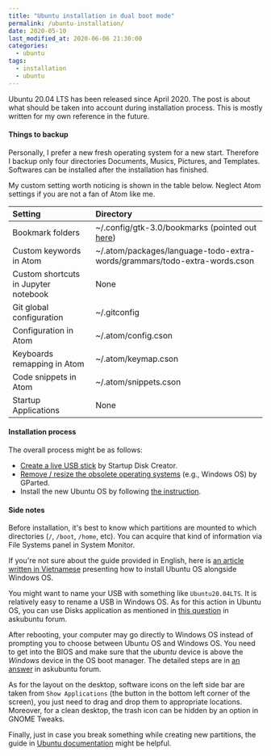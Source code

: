 ```yaml
---
title: "Ubuntu installation in dual boot mode"
permalink: /ubuntu-installation/
date: 2020-05-10
last_modified_at: 2020-06-06 21:30:00
categories:
  - ubuntu
tags:
  - installation
  - ubuntu
---
```


Ubuntu 20.04 LTS has been released since April 2020. The post is about what should be taken into account during installation process. This is mostly written for my own reference in the future.

#### Things to backup

Personally, I prefer a new fresh operating system for a new start. Therefore I backup only four directories Documents, Musics, Pictures, and Templates. Softwares can be installed after the installation has finished.

My custom setting worth noticing is shown in the table below. Neglect Atom settings if you are not a fan of Atom like me.

| Setting                              | Directory                                                                 |
|:-------------------------------------|:--------------------------------------------------------------------------|
| Bookmark folders                     | ~/.config/gtk-3.0/bookmarks (pointed out [here][link:nautilus-bookmarks]) |
| Custom keywords in Atom              | ~/.atom/packages/language-todo-extra-words/grammars/todo-extra-words.cson |
| Custom shortcuts in Jupyter notebook | None                                                                      |
| Git global configuration             | ~/.gitconfig                                                              |
| Configuration in Atom                | ~/.atom/config.cson                                                       |
| Keyboards remapping in Atom          | ~/.atom/keymap.cson                                                       |
| Code snippets in Atom                | ~/.atom/snippets.cson                                                     |
| Startup Applications                 | None                                                                      |

[link:nautilus-bookmarks]: https://askubuntu.com/questions/503162/where-does-nautilus-store-its-bookmarks

#### Installation process

The overall process might be as follows:
- [Create a live USB stick][link:create-live-usb] by Startup Disk Creator.
- [Remove / resize the obsolete operating systems][link:GParted] (e.g., Windows OS) by GParted.
- Install the new Ubuntu OS by following [the instruction][link:install-OS].

[link:create-live-usb]: https://ubuntu.com/tutorials/tutorial-create-a-usb-stick-on-ubuntu
[link:GParted]: https://www.howtogeek.com/114503/how-to-resize-your-ubuntu-partitions/
[link:install-OS]: https://itsfoss.com/install-ubuntu-dual-boot-mode-windows/

#### Side notes

Before installation, it's best to know which partitions are mounted to which directories (`/`, `/boot`, `/home`, etc). You can acquire that kind of information via File Systems panel in System Monitor.

If you're not sure about the guide provided in English, here is [an article written in Vietnamese][link:installation-in-vnm] presenting how to install Ubuntu OS alongside Windows OS.

You might want to name your USB with something like `Ubuntu20.04LTS`. It is relatively easy to rename a USB in Windows OS. As for this action in Ubuntu OS, you can use Disks application as mentioned in [this question][link:rename-USB] in askubuntu forum.

After rebooting, your computer may go directly to Windows OS instead of prompting you to choose between Ubuntu OS and Windows OS. You need to get into the BIOS and make sure that the *ubuntu* device is above the *Windows* device in the OS boot manager. The detailed steps are in [an answer][link:OS-boot-manager] in askubuntu forum.

As for the layout on the desktop, software icons on the left side bar are taken from `Show Applications` (the button in the bottom left corner of the screen), you just need to drag and drop them to appropriate locations. Moreover, for a clean desktop, the trash icon can be hidden by an option in GNOME Tweaks.

Finally, just in case you break something while creating new partitions, the guide in [Ubuntu documentation][link:ubuntu-documentation] might be helpful.

[link:installation-in-vnm]: https://thuthuat.taimienphi.vn/cach-cai-ubuntu-song-song-voi-windows-10-8-7-uefi-va-gpt-31617n.aspx
[link:rename-USB]: https://askubuntu.com/a/233681/1073641
[link:ubuntu-documentation]: https://help.ubuntu.com/community/Grub2/Installing#Fixing_a_Broken_System
[link:OS-boot-manager]: https://askubuntu.com/questions/789016/how-do-i-access-ubuntu-after-installing-alongside-windows-10-non-eufi
